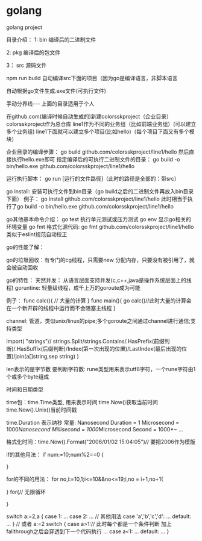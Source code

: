 # golang
golang project

目录介绍：
1: bin 编译后的二进制文件  

2: pkg 编译后的包文件  

3： src 源码文件  

npm run build 自动编译src下面的项目（因为go是编译语言，非脚本语言  

自动根据go文件生成.exe文件(可执行文件)  

手动分界线---
上面的目录适用于个人


在github.com(编译时候自动生成的)新建colorsskproject（企业目录）
 colorsskproject作为总仓库
line1作为不同的业务组（比如前端业务组）(可以建立多个业务组)
line1下面就可以建立多个项目(比如hello)（每个项目下面又有多个模块）

企业目录的编译步骤：
go build github.com/colorsskproject/line1/hello
然后直接执行hello.exe即可
指定编译后的可执行二进制文件的目录：
go build -o bin/hello.exe github.com/colorsskproject/line1/hello

运行执行脚本：
go run  [运行的文件路径]（此时的路径是全部的：带src）


go install: 安装可执行文件到bin目录（go build之后的二进制文件再放入bin目录下面）
例子： go install github.com/colorsskproject/line1/hello
此时相当于执行了go build -o bin/hello.exe github.com/colorsskproject/line1/hello



go其他基本命令介绍：
go test 执行单元测试或压力测试
go env 显示go相关的环境变量
go fmt 格式化源代码: go fmt github.com/colorsskproject/line1/hello 类似于eslint规范自动校正

go的性能了解：

go的垃圾回收：有专门的cg线程，只需要new 分配内存，只要没有被引用了，就会被自动回收

go的特性：
天然并发： 从语言层面支持并发(c,c++,java是操作系统层面上的线程)
goruntine: 轻量级线程，成千上万的goroute成为可能

例子：
func calc(){
    // 大量的计算
}
func main(){
    go calc()//此时大量的计算会在一个新开辟的线程中运行而不会阻塞主线程
}


channel:
管道，类似unix/linux的pipe;多个goroute之间通过channel进行通信;支持类型

import(
    "strings"// strings.Split/strings.Contains/.HasPrefix(前缀判断)/.HasSuffix(后缀判断)/Index(第一次出现的位置)/LastIndex(最后出现的位置)/join(a[]string,sep string)
)

len表示的是字节数
要判断字符数:
rune类型用来表示utf8字符，一个rune字符由1个或多个byte组成

时间和日期类型

time包：time.Time类型, 用来表示时间
time.Now()获取当前时间
time.Now().Unix()当前时间戳

time.Duration 表示纳秒
常量: 
Nanosecond Duration = 1
Microsecond = 1000*Nanosecond
Millisecond = 1000*Microsecond
Second = 1000*~
...

格式化时间：time.Now().Format("2006/01/02 15:04:05")// 要把2006作为模版


if的其他用法：  if num:=10;num%2==0 {

}

for的不同的用法：
for no,i:=10,1;i<=10&&no<=19;i,no = i+1,no+1{

}
for{// 无限循环

}

switch a:=2,a {
    case 1:
    ...
    case 2:
    ...
    // 其他用法
    case 'a','b','c','d':
    ...
    default:
    ...
}
// 或者
a:=2
switch  {
    case a>1:// 此时每个都是一个条件判断 加上fallthrough之后会穿透到下一个代码执行
    ...
    case a<1:
    ...
    default:
    ...
}





